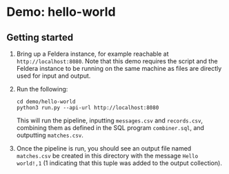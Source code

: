 # Demo: hello-world

## Getting started

1. Bring up a Feldera instance, for example reachable at `http://localhost:8080`.
   Note that this demo requires the script and the Feldera instance to be running
   on the same machine as files are directly used for input and output.

2. Run the following:
   ```
   cd demo/hello-world
   python3 run.py --api-url http://localhost:8080
   ```

   This will run the pipeline, inputting `messages.csv` and `records.csv`, combining
   them as defined in the SQL program `combiner.sql`, and outputting `matches.csv`.

3. Once the pipeline is run, you should see an output file named `matches.csv`
   be created in this directory with the message `Hello world!,1` (1 indicating
   that this tuple was added to the output collection).
